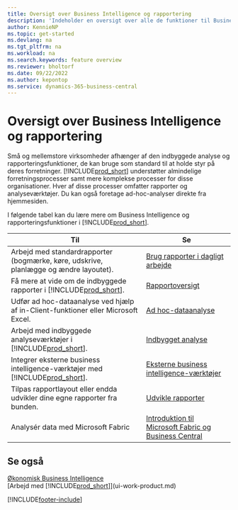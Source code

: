 ```yaml
---
title: Oversigt over Business Intelligence og rapportering
description: 'Indeholder en oversigt over alle de funktioner til Business Intelligence og rapportering, som understøttes i Business Central.'
author: KennieNP
ms.topic: get-started
ms.devlang: na
ms.tgt_pltfrm: na
ms.workload: na
ms.search.keywords: feature overview
ms.reviewer: bholtorf
ms.date: 09/22/2022
ms.author: kepontop
ms.service: dynamics-365-business-central
---
```

# Oversigt over Business Intelligence og rapportering

Små og mellemstore virksomheder afhænger af den indbyggede analyse og rapporteringsfunktioner, de kan bruge som standard til at holde styr på deres forretninger. [!INCLUDE[prod_short](includes/prod_short.md)] understøtter almindelige forretningsprocesser samt mere komplekse processer for disse organisationer. Hver af disse processer omfatter rapporter og analyseværktøjer. Du kan også foretage ad-hoc-analyser direkte fra hjemmesiden.  

I følgende tabel kan du lære mere om Business Intelligence og rapporteringsfunktioner i [!INCLUDE[prod_short](includes/prod_short.md)].

| Til | Se |
| --- | --- |
| Arbejd med standardrapporter (bogmærke, køre, udskrive, planlægge og ændre layoutet). | [Brug rapporter i dagligt arbejde](reports-use-reports.md) |
| Få mere at vide om de indbyggede rapporter i [!INCLUDE[prod_short](includes/prod_short.md)]. |[Rapportoversigt](reports-available-reports.md)|
| Udfør ad hoc-dataanalyse ved hjælp af in-Client-funktioner eller Microsoft Excel. | [Ad hoc-dataanalyse](reports-adhoc-analysis.md) |
| Arbejd med indbyggede analyseværktøjer i [!INCLUDE[prod_short](includes/prod_short.md)].| [Indbygget analyse](reports-built-in-analytics.md) |
| Integrer eksterne business intelligence-værktøjer med [!INCLUDE[prod_short](includes/prod_short.md)].| [Eksterne business intelligence-værktøjer](reports-external-analysis.md) |
|Tilpas rapportlayout eller endda udvikler dine egne rapporter fra bunden. |[Udvikle rapporter](reports-develop-reports.md)|
|Analysér data med Microsoft Fabric| [Introduktion til Microsoft Fabric og Business Central](admin-fabric.md) |

## Se også

[Økonomisk Business Intelligence](bi.md)  
[Arbejd med [!INCLUDE[prod_short](includes/prod_short.md)]](ui-work-product.md)  

[!INCLUDE[footer-include](includes/footer-banner.md)]

